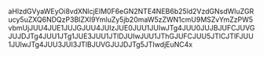aHlzdGVyaWEyOi8vdXNlcjElM0F6eGN2NTE4NEB6b25ld2VzdGNsdWIuZGRucy5uZXQ6NDQzP3BlZXI9YmluZy5jb20maW5zZWN1cmU9MSZvYmZzPW5vbmUjJUU4JUE1JUJGJUU4JUIzJUE0JUU1JUIwJTg4JUU0JUJBJUFCJUVGJUJDJTg4JUU1JTg1JUE3JUU1JTlDJUIwJUU1JThGJUFCJUU5JTlCJTlFJUU1JUIwJTg4JUU3JUI3JTlBJUVGJUJDJTg5JTIwdjEuNC4x
